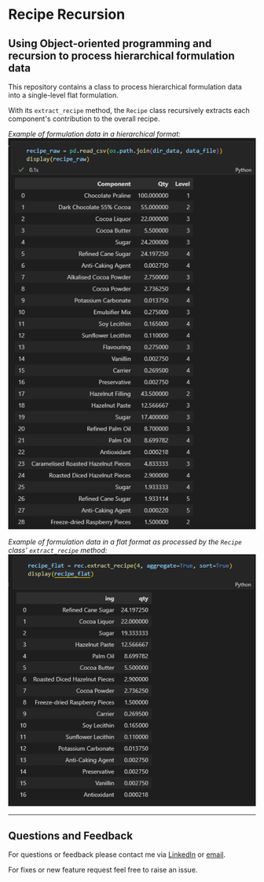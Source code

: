 # Recipe Recursion
## Using Object-oriented programming and recursion to process hierarchical formulation data

This repository contains a class to process hierarchical formulation data into a single-level flat formulation.

With its `extract_recipe` method, the `Recipe` class recursively extracts each component's contribution to the overall recipe.

*Example of formulation data in a hierarchical format:*
![](www/formulation_hierarchical.png)

*Example of formulation data in a flat format as processed by the `Recipe` class' `extract_recipe` method:*
![](www/formulation_flat_w_class.png)


***

## Questions and Feedback

For questions or feedback please contact me via [LinkedIn](https://www.linkedin.com/in/jeandsantos/) or [email](mailto:jeandsantos88@gmail.com?subject=Recipe%20Recursion%3A%20Questions%20and%20Requests).

For fixes or new feature request feel free to raise an issue.